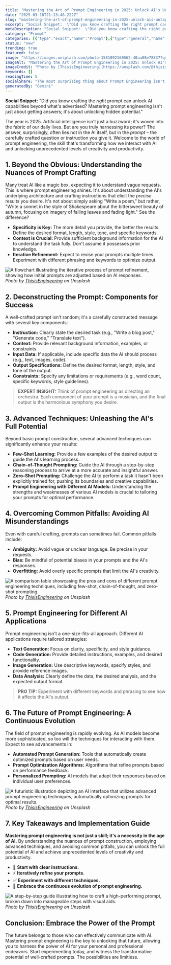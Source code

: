 ```yaml
---
title: "Mastering the Art of Prompt Engineering in 2025: Unlock AI's Untapped Potential"
date: "2025-03-18T21:13:46.222Z"
slug: "mastering-the-art-of-prompt-engineering-in-2025-unlock-ais-untapped-potential"
excerpt: "Social Snippet:  \"Did you know crafting the right prompt can unlock AI capabilities beyond what's advertised?  Mastering prompt engineering isn't just about getting answers; it's about unlocking hidden potential.\""
metaDescription: "Social Snippet:  \"Did you know crafting the right prompt can unlock AI capabilities beyond what's advertised?  Mastering prompt engineering isn't just abou..."
category: "Prompt"
categories: [{"type":"exact","name":"Prompt"},{"type":"general","name":"Artificial Intelligence"},{"type":"medium","name":"Large Language Models"},{"type":"specific","name":"Model Optimization"},{"type":"niche","name":"Few-Shot Learning"}]
status: "new"
trending: true
featured: false
image: "https://images.unsplash.com/photo-1581092160562-40aa08e78837?q=85&w=1200&fit=max&fm=webp&auto=compress"
imageAlt: "Mastering the Art of Prompt Engineering in 2025: Unlock AI's Untapped Potential"
imageCredit: "Photo by [ThisisEngineering](https://unsplash.com/@thisisengineering) on Unsplash"
keywords: []
readingTime: 5
socialShare: "The most surprising thing about Prompt Engineering isn't what most people think. Find out what experts really say about this game-changing topic."
generatedBy: "Gemini"
---
```




**Social Snippet:**  "Did you know crafting the *right* prompt can unlock AI capabilities beyond what's advertised?  Mastering prompt engineering isn't just about getting answers; it's about unlocking hidden potential."

The year is 2025.  Artificial intelligence isn't just a buzzword; it's woven into the fabric of our daily lives.  But are you truly harnessing its power?  The answer, surprisingly, often lies not in the AI itself, but in the *prompt* – the carefully crafted question or instruction you give it.  Welcome to the world of prompt engineering, the skill that's transforming how we interact with AI and unlocking unprecedented levels of creativity and productivity.

## 1. Beyond the Obvious: Understanding the Nuances of Prompt Crafting

Many treat AI like a magic box, expecting it to understand vague requests.  This is where prompt engineering shines. It's about understanding the AI's underlying architecture and crafting instructions that elicit the *precise* results you desire.  It's not about simply asking "Write a poem," but rather, "Write a sonnet in the style of Shakespeare about the bittersweet beauty of autumn, focusing on imagery of falling leaves and fading light."  See the difference?

*   **Specificity is Key:**  The more detail you provide, the better the results.  Define the desired format, length, style, tone, and specific keywords.
*   **Context is Crucial:**  Provide sufficient background information for the AI to understand the task fully.  Don't assume it possesses prior knowledge.
*   **Iterative Refinement:**  Expect to revise your prompts multiple times.  Experiment with different phrasing and keywords to optimize output.

![A flowchart illustrating the iterative process of prompt refinement, showing how initial prompts are adjusted based on AI responses.](https://images.unsplash.com/photo-1581092580497-e0d23cbdf1dc?q=85&w=1200&fit=max&fm=webp&auto=compress)
*Photo by [ThisisEngineering](https://unsplash.com/@thisisengineering) on Unsplash*

## 2.  Deconstructing the Prompt:  Components for Success

A well-crafted prompt isn't random; it's a carefully constructed message with several key components:

*   **Instruction:** Clearly state the desired task (e.g., "Write a blog post," "Generate code," "Translate text").
*   **Context:** Provide relevant background information, examples, or constraints.
*   **Input Data:**  If applicable, include specific data the AI should process (e.g., text, images, code).
*   **Output Specifications:**  Define the desired format, length, style, and tone of the output.
*   **Constraints:**  Specify any limitations or requirements (e.g., word count, specific keywords, style guidelines).

> **EXPERT INSIGHT:**  Think of prompt engineering as directing an orchestra.  Each component of your prompt is a musician, and the final output is the harmonious symphony you desire.

## 3. Advanced Techniques: Unleashing the AI's Full Potential

Beyond basic prompt construction, several advanced techniques can significantly enhance your results:

*   **Few-Shot Learning:**  Provide a few examples of the desired output to guide the AI's learning process.
*   **Chain-of-Thought Prompting:**  Guide the AI through a step-by-step reasoning process to arrive at a more accurate and insightful answer.
*   **Zero-Shot Prompting:**  Challenge the AI to perform a task it hasn't been explicitly trained for, pushing its boundaries and creative capabilities.
*   **Prompt Engineering with Different AI Models:**  Understanding the strengths and weaknesses of various AI models is crucial to tailoring your prompts for optimal performance.

## 4.  Overcoming Common Pitfalls:  Avoiding AI Misunderstandings

Even with careful crafting, prompts can sometimes fail.  Common pitfalls include:

*   **Ambiguity:** Avoid vague or unclear language. Be precise in your requests.
*   **Bias:**  Be mindful of potential biases in your prompts and the AI's responses.
*   **Overfitting:**  Avoid overly specific prompts that limit the AI's creativity.

![A comparison table showcasing the pros and cons of different prompt engineering techniques, including few-shot, chain-of-thought, and zero-shot prompting.](https://images.unsplash.com/photo-1581092160562-40aa08e78837?q=85&w=1200&fit=max&fm=webp&auto=compress)
*Photo by [ThisisEngineering](https://unsplash.com/@thisisengineering) on Unsplash*

## 5.  Prompt Engineering for Different AI Applications

Prompt engineering isn't a one-size-fits-all approach.  Different AI applications require tailored strategies:

*   **Text Generation:** Focus on clarity, specificity, and style guidance.
*   **Code Generation:**  Provide detailed instructions, examples, and desired functionality.
*   **Image Generation:**  Use descriptive keywords, specify styles, and provide reference images.
*   **Data Analysis:**  Clearly define the data, the desired analysis, and the expected output format.

> **PRO TIP:**  Experiment with different keywords and phrasing to see how it affects the AI's output.

## 6.  The Future of Prompt Engineering:  A Continuous Evolution

The field of prompt engineering is rapidly evolving.  As AI models become more sophisticated, so too will the techniques for interacting with them.  Expect to see advancements in:

*   **Automated Prompt Generation:**  Tools that automatically create optimized prompts based on user needs.
*   **Prompt Optimization Algorithms:**  Algorithms that refine prompts based on performance feedback.
*   **Personalized Prompting:**  AI models that adapt their responses based on individual user preferences.

![A futuristic illustration depicting an AI interface that utilizes advanced prompt engineering techniques, automatically optimizing prompts for optimal results.](https://images.unsplash.com/photo-1580982172477-9373ff52ae43?q=85&w=1200&fit=max&fm=webp&auto=compress)
*Photo by [ThisisEngineering](https://unsplash.com/@thisisengineering) on Unsplash*

## 7.  Key Takeaways and Implementation Guide

**Mastering prompt engineering is not just a skill; it's a necessity in the age of AI.**  By understanding the nuances of prompt construction, employing advanced techniques, and avoiding common pitfalls, you can unlock the full potential of AI and achieve unprecedented levels of creativity and productivity.

*   🔑 **Start with clear instructions.**
*   ⚡ **Iteratively refine your prompts.**
*   ✅ **Experiment with different techniques.**
*   🚀 **Embrace the continuous evolution of prompt engineering.**

![A step-by-step guide illustrating how to craft a high-performing prompt, broken down into manageable steps with visual aids.](https://images.unsplash.com/photo-1581094271901-8022df4466f9?q=85&w=1200&fit=max&fm=webp&auto=compress)
*Photo by [ThisisEngineering](https://unsplash.com/@thisisengineering) on Unsplash*

## Conclusion:  Embrace the Power of the Prompt

The future belongs to those who can effectively communicate with AI.  Mastering prompt engineering is the key to unlocking that future, allowing you to harness the power of AI for your personal and professional endeavors.  Start experimenting today, and witness the transformative potential of well-crafted prompts.  The possibilities are limitless.


<div class="reading-progress-container">
  <div id="reading-progress" class="reading-progress"></div>
</div>
